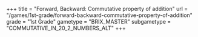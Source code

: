 +++
title = "Forward, Backward: Commutative property of addition"
url = "/games/1st-grade/forward-backward-commutative-property-of-addition"
grade = "1st Grade"
gametype = "BRIX_MASTER"
subgametype = "COMMUTATIVE_IN_20_2_NUMBERS_ALT"
+++